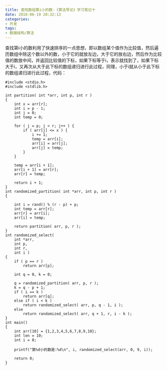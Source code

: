 ```yaml
---
title: 查找数组第i小的数-《算法导论》学习笔记十
date: 2018-06-19 20:32:13
categories:
- 开发
tags:
- 数据结构/算法
---
```


查找第i小的数利用了快速排序的一点思想，即以数组某个值作为比较值，然后遍历数组中除这个数以外的数，小于它的就放左边，大于它的放右边，然后作为比较值的数放中间，并返回比较值的下标，如果下标等于i，表示就找到了，如果下标大于i，又再次从大于此下标的数组递归进行此过程，同理，小于i就从小于此下标的数组递归进行此过程，代码：

    #include <stdio.h>
    #include <stdlib.h>

    int partition( int *arr, int p, int r )
    {
        int x = arr[r];
        int i = p - 1;
        int j = 0;
        int temp = 0;

        for ( j = p; j < r; j++ ) {
            if ( arr[j] <= x ) {
                i += 1;
                temp = arr[i];
                arr[i] = arr[j];
                arr[j] = temp;
            }
        }

        temp = arr[i + 1];
        arr[i + 1] = arr[r];
        arr[r] = temp;

        return i + 1;
    }
    int randomized_partition( int *arr, int p, int r )
    {

        int i = rand() % (r - p) + p;
        int temp = arr[r];
        arr[r] = arr[i];
        arr[i] = temp;

        return partition( arr, p, r );
    }
    int randomized_select(
        int *arr,
        int p,
        int r,
        int i )
    {
        if ( p == r )
            return arr[p];

        int q = 0, k = 0;

        q = randomized_partition( arr, p, r );
        k = q - p + 1;
        if ( i == k )
            return arr[q];
        else if ( i < k )
            return randomized_select( arr, p, q - 1, i );
        else
            return randomized_select( arr, q + 1, r, i - k );
    }
    int main()
    {
        int arr[10] = {1,2,3,4,5,6,7,8,9,10};
        int len = 10;
        int i = 8;

        printf("第%d小的数是:%d\n", i, randomized_select(arr, 0, 9, i));

        return 0;
    }